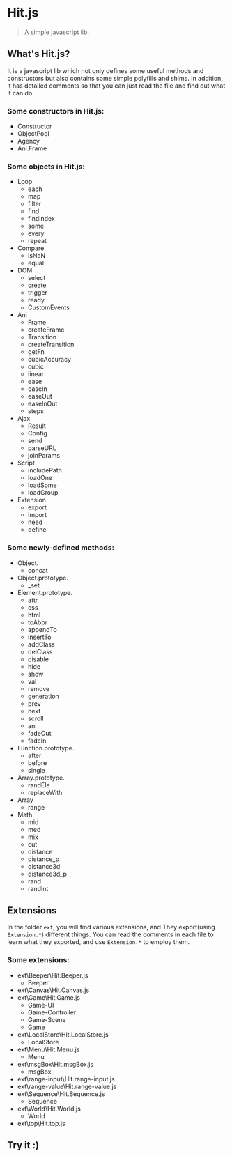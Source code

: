 # Hit.js

> A simple javascript lib.

## What's Hit.js?

It is a javascript lib which not only defines some useful methods and constructors but also contains some simple polyfills and shims. In addition, it has detailed comments so that you can just read the file and find out what it can do.

### Some constructors in Hit.js:

- Constructor
- ObjectPool
- Agency
- Ani.Frame

### Some objects in Hit.js:

- Loop
    - each
    - map
    - filter
    - find
    - findIndex
    - some
    - every
    - repeat
- Compare
    - isNaN
    - equal
- DOM
    - select
    - create
    - trigger
    - ready
    - CustomEvents
- Ani
    - Frame
    - createFrame
    - Transition
    - createTransition
    - getFn
    - cubicAccuracy
    - cubic
    - linear
    - ease
    - easeIn
    - easeOut
    - easeInOut
    - steps
- Ajax
    - Result
    - Config
    - send
    - parseURL
    - joinParams
- Script
    - includePath
    - loadOne
    - loadSome
    - loadGroup
- Extension
    - export
    - import
    - need
    - define

### Some newly-defined methods:

- Object.
    - concat
- Object.prototype.
    - _set
- Element.prototype.
    - attr
    - css
    - html
    - toAbbr
    - appendTo
    - insertTo
    - addClass
    - delClass
    - disable
    - hide
    - show
    - val
    - remove
    - generation
    - prev
    - next
    - scroll
    - ani
    - fadeOut
    - fadeIn
- Function.prototype.
    - after
    - before
    - single
- Array.prototype.
    - randEle
    - replaceWith
- Array
    - range
- Math.
    - mid
    - med
    - mix
    - cut
    - distance
    - distance_p
    - distance3d
    - distance3d_p
    - rand
    - randInt

## Extensions

In the folder `ext`, you will find various extensions, and They export(using `Extension.*`) different things. You can read the comments in each file to learn what they exported, and use `Extension.*` to employ them.

### Some extensions:

- ext\Beeper\Hit.Beeper.js
    - Beeper
- ext\Canvas\Hit.Canvas.js
- ext\Game\Hit.Game.js
    - Game-UI
    - Game-Controller
    - Game-Scene
    - Game
- ext\LocalStore\Hit.LocalStore.js
    - LocalStore
- ext\Menu\Hit.Menu.js
    - Menu
- ext\msgBox\Hit.msgBox.js
    - msgBox
- ext\range-input\Hit.range-input.js
- ext\range-value\Hit.range-value.js
- ext\Sequence\Hit.Sequence.js
    - Sequence
- ext\World\Hit.World.js
    - World
- ext\top\Hit.top.js

## Try it :)
